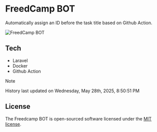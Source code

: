 # FreedCamp BOT

Automatically assign an ID before the task title based on Github Action.

![FreedCamp BOT](https://repository-images.githubusercontent.com/737932867/7d34798b-2680-471c-b089-a78a718d3d6a)

## Tech

- Laravel
- Docker
- Github Action

> [!NOTE]  
> History last updated on Wednesday, May 28th, 2025, 8:50:51 PM

## License

The Freedcamp BOT is open-sourced software licensed under the [MIT license](https://opensource.org/licenses/MIT).
